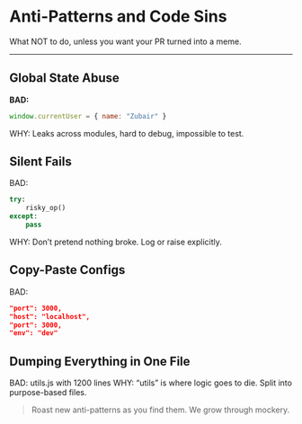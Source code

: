 <!--
START OF: anti-patterns.md
Purpose: Warn devs about dangerous or discouraged patterns in the codebase.
Update Frequency: When someone messes up and we all learn from it.
Location: docs/dev-notes/anti-patterns.md
-->

# Anti-Patterns and Code Sins

What NOT to do, unless you want your PR turned into a meme.

---

## Global State Abuse

**BAD:**

```js
window.currentUser = { name: "Zubair" }
```
WHY: Leaks across modules, hard to debug, impossible to test.

## Silent Fails

BAD:
```python
try:
    risky_op()
except:
    pass
```
WHY: Don’t pretend nothing broke. Log or raise explicitly.

## Copy-Paste Configs

BAD:
```json
"port": 3000,
"host": "localhost",
"port": 3000,
"env": "dev"
```

## Dumping Everything in One File

BAD: utils.js with 1200 lines
WHY: “utils” is where logic goes to die. Split into purpose-based files.

>  Roast new anti-patterns as you find them. We grow through mockery.

<!-- END OF: anti-patterns.md -->
